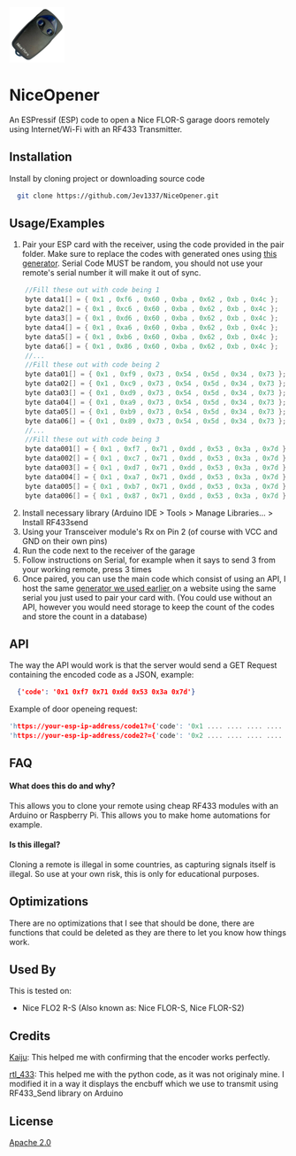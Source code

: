 <img src="Nice.png" width="100"></img>

# NiceOpener
An ESPressif (ESP) code to open a Nice FLOR-S garage doors remotely using Internet/Wi-Fi with an RF433 Transmitter.


## Installation

Install by cloning project or downloading source code

```bash
  git clone https://github.com/Jev1337/NiceOpener.git
```


    
## Usage/Examples
1. Pair your ESP card with the receiver, using the code provided in the pair folder. Make sure to replace the codes with generated ones using <a href="https://github.com/Jev1337/NiceFlor-Encoder"> this generator</a>. Serial Code MUST be random, you should not use your remote's serial number it will make it out of sync.
```c
    //Fill these out with code being 1
    byte data1[] = { 0x1 , 0xf6 , 0x60 , 0xba , 0x62 , 0xb , 0x4c };
    byte data2[] = { 0x1 , 0xc6 , 0x60 , 0xba , 0x62 , 0xb , 0x4c };
    byte data3[] = { 0x1 , 0xd6 , 0x60 , 0xba , 0x62 , 0xb , 0x4c };
    byte data4[] = { 0x1 , 0xa6 , 0x60 , 0xba , 0x62 , 0xb , 0x4c };
    byte data5[] = { 0x1 , 0xb6 , 0x60 , 0xba , 0x62 , 0xb , 0x4c };
    byte data6[] = { 0x1 , 0x86 , 0x60 , 0xba , 0x62 , 0xb , 0x4c };
    //...
    //Fill these out with code being 2
    byte data01[] = { 0x1 , 0xf9 , 0x73 , 0x54 , 0x5d , 0x34 , 0x73 };
    byte data02[] = { 0x1 , 0xc9 , 0x73 , 0x54 , 0x5d , 0x34 , 0x73 };
    byte data03[] = { 0x1 , 0xd9 , 0x73 , 0x54 , 0x5d , 0x34 , 0x73 };
    byte data04[] = { 0x1 , 0xa9 , 0x73 , 0x54 , 0x5d , 0x34 , 0x73 };
    byte data05[] = { 0x1 , 0xb9 , 0x73 , 0x54 , 0x5d , 0x34 , 0x73 };
    byte data06[] = { 0x1 , 0x89 , 0x73 , 0x54 , 0x5d , 0x34 , 0x73 };
    //...
    //Fill these out with code being 3
    byte data001[] = { 0x1 , 0xf7 , 0x71 , 0xdd , 0x53 , 0x3a , 0x7d };
    byte data002[] = { 0x1 , 0xc7 , 0x71 , 0xdd , 0x53 , 0x3a , 0x7d };
    byte data003[] = { 0x1 , 0xd7 , 0x71 , 0xdd , 0x53 , 0x3a , 0x7d };
    byte data004[] = { 0x1 , 0xa7 , 0x71 , 0xdd , 0x53 , 0x3a , 0x7d };
    byte data005[] = { 0x1 , 0xb7 , 0x71 , 0xdd , 0x53 , 0x3a , 0x7d };
    byte data006[] = { 0x1 , 0x87 , 0x71 , 0xdd , 0x53 , 0x3a , 0x7d };
```
2. Install necessary library (Arduino IDE > Tools > Manage Libraries... > Install RF433send
3. Using your Transceiver module's Rx on Pin 2 (of course with VCC and GND on their own pins)
4. Run the code next to the receiver of the garage
5. Follow instructions on Serial, for example when it says to send 3 from your working remote, press 3 times
6. Once paired, you can use the main code which consist of using an API, I host the same <a href="https://github.com/Jev1337/NiceFlor-Encoder"> generator we used earlier </a> on a website using the same serial you just used to pair your card with. (You could use without an API, however you would need storage to keep the count of the codes and store the count in a database)



## API

The way the API would work is that the server would send a GET Request containing the encoded code as a JSON, example:
```json
  {'code': '0x1 0xf7 0x71 0xdd 0x53 0x3a 0x7d'}
```

Example of door openeing request:
```cpp
'https://your-esp-ip-address/code1?={'code': '0x1 .... .... .... .... .... ....'}' // code 1 being for button 1, insert the first code that comes out of the generator
'https://your-esp-ip-address/code2?={'code': '0x2 .... .... .... .... .... ....'}' // code 2 being for button 2, insert the first code that comes out of the generator
```

## FAQ

#### What does this do and why?

This allows you to clone your remote using cheap RF433 modules with an Arduino or Raspberry Pi. This allows you to make home automations for example.

#### Is this illegal?

Cloning a remote is illegal in some countries, as capturing signals itself is illegal. So use at your own risk, this is only for educational purposes.


## Optimizations

There are no optimizations that I see that should be done, there are functions that could be deleted as they are there to let you know how things work.


## Used By

This is tested on:
- Nice FLO2 R-S (Also known as: Nice FLOR-S, Nice FLOR-S2)

## Credits

[Kaiju](https://rolling.pandwarf.com/): This helped me with confirming that the encoder works perfectly.

[rtl_433](https://github.com/merbanan/rtl_433/): This helped me with the python code, as it was not originaly mine. I modified it in a way it displays the encbuff which we use to transmit using RF433_Send library on Arduino

## License

[Apache 2.0](https://www.apache.org/licenses/LICENSE-2.0)
